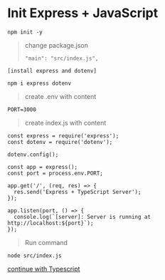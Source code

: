 # Init Express + JavaScript

`npm init -y`

> change package.json
>
>`"main": "src/index.js",`

```
[install express and dotenv]

npm i express dotenv
```

> create .env with content

```
PORT=3000
```

> create index.js with content

```
const express = require('express');
const dotenv = require('dotenv');

dotenv.config();

const app = express();
const port = process.env.PORT;

app.get('/', (req, res) => {
  res.send('Express + TypeScript Server');
});

app.listen(port, () => {
  console.log(`[server]: Server is running at http://localhost:${port}`);
});
```

> Run command

`node src/index.js`

[continue with Typescript](./README_ts.md)